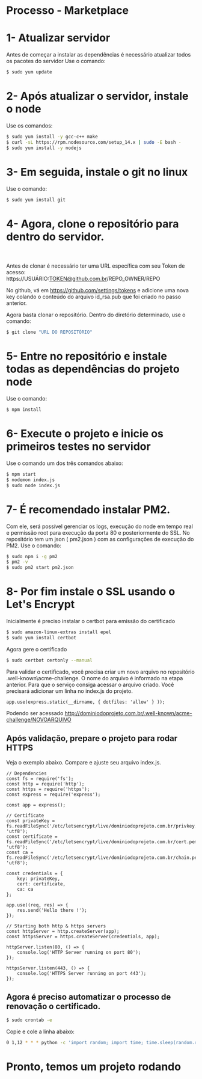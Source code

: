 <h1>Processo - Marketplace</h1>

# 1- Atualizar servidor
Antes de começar a instalar as dependências é necessário atualizar todos os pacotes do servidor
Use o comando:
```sh
$ sudo yum update
```

# 2- Após atualizar o servidor, instale o node
Use os comandos:
```sh
$ sudo yum install -y gcc-c++ make
$ curl -sL https://rpm.nodesource.com/setup_14.x | sudo -E bash -
$ sudo yum install -y nodejs
```
# 3- Em seguida, instale o git no linux
Use o comando:
```sh
$ sudo yum install git
```
# 4- Agora, clone o repositório para dentro do servidor.
<br><br>
Antes de clonar é necessário ter uma URL específica com seu Token de acesso:
<br>
https://USUÁRIO:TOKEN@github.com.br/REPO_OWNER/REPO
	
No github, vá em https://github.com/settings/tokens e adicione uma nova key colando o conteúdo do arquivo id_rsa.pub que foi criado no passo anterior.

Agora basta clonar o repositório.
Dentro do diretório determinado, use o comando:
```sh
$ git clone "URL DO REPOSITÓRIO"
```
# 5- Entre no repositório e instale todas as dependências do projeto node
Use o comando:
```sh
$ npm install
```
# 6- Execute o projeto e inicie os primeiros testes no servidor
Use o comando um dos três comandos abaixo:
```sh
$ npm start
$ nodemon index.js
$ sudo node index.js
```
# 7- É recomendado instalar PM2.
Com ele, será possível gerenciar os logs, execução do node em tempo real e permissão root para execução da porta 80 e posteriormente do SSL.
No repositório tem um json ( pm2.json ) com as configurações de execução do PM2.
Use o comando:
```sh
$ sudo npm i -g pm2
$ pm2 -v
$ sudo pm2 start pm2.json
```
  
# 8- Por fim instale o SSL usando o Let's Encrypt
Inicialmente é preciso instalar o certbot para emissão do certificado
```sh
$ sudo amazon-linux-extras install epel
$ sudo yum install certbot
```
Agora gere o certificado
```sh
$ sudo certbot certonly --manual
```
Para validar o certificado, você precisa criar um novo arquivo no repositório \.well-known\acme-challenge.
O nome do arquivo é informado na etapa anterior.
Para que o serviço consiga acessar o arquivo criado. Você precisará adicionar um linha no index.js do projeto.
```JS
app.use(express.static(__dirname, { dotfiles: 'allow' } ));
```
Podendo ser acessado http://dominiodoprojeto.com.br/.well-known/acme-challenge/NOVOARQUIVO


## Após validação, prepare o projeto para rodar HTTPS
Veja o exemplo abaixo. Compare e ajuste seu arquivo index.js.

```JS
// Dependencies
const fs = require('fs');
const http = require('http');
const https = require('https');
const express = require('express');

const app = express();

// Certificate
const privateKey = fs.readFileSync('/etc/letsencrypt/live/dominiodoprojeto.com.br/privkey.pem', 'utf8');
const certificate = fs.readFileSync('/etc/letsencrypt/live/dominiodoprojeto.com.br/cert.pem', 'utf8');
const ca = fs.readFileSync('/etc/letsencrypt/live/dominiodoprojeto.com.br/chain.pem', 'utf8');

const credentials = {
	key: privateKey,
	cert: certificate,
	ca: ca
};

app.use((req, res) => {
	res.send('Hello there !');
});

// Starting both http & https servers
const httpServer = http.createServer(app);
const httpsServer = https.createServer(credentials, app);

httpServer.listen(80, () => {
	console.log('HTTP Server running on port 80');
});

httpsServer.listen(443, () => {
	console.log('HTTPS Server running on port 443');
});
```
## Agora é preciso automatizar o processo de renovação o certificado.
```sh
$ sudo crontab -e
```

Copie e cole a linha abaixo:
```sh
0 1,12 * * * python -c 'import random; import time; time.sleep(random.random() * 3600)' && certbot renew
```

# Pronto, temos um projeto rodando

